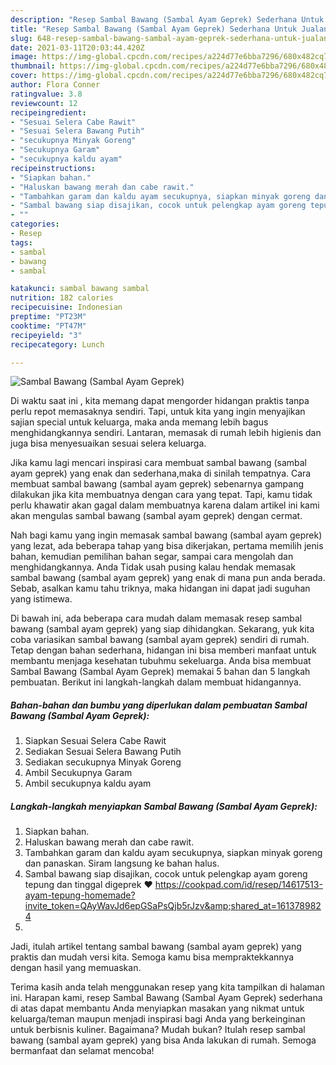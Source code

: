 ```yaml
---
description: "Resep Sambal Bawang (Sambal Ayam Geprek) Sederhana Untuk Jualan"
title: "Resep Sambal Bawang (Sambal Ayam Geprek) Sederhana Untuk Jualan"
slug: 648-resep-sambal-bawang-sambal-ayam-geprek-sederhana-untuk-jualan
date: 2021-03-11T20:03:44.420Z
image: https://img-global.cpcdn.com/recipes/a224d77e6bba7296/680x482cq70/sambal-bawang-sambal-ayam-geprek-foto-resep-utama.jpg
thumbnail: https://img-global.cpcdn.com/recipes/a224d77e6bba7296/680x482cq70/sambal-bawang-sambal-ayam-geprek-foto-resep-utama.jpg
cover: https://img-global.cpcdn.com/recipes/a224d77e6bba7296/680x482cq70/sambal-bawang-sambal-ayam-geprek-foto-resep-utama.jpg
author: Flora Conner
ratingvalue: 3.8
reviewcount: 12
recipeingredient:
- "Sesuai Selera Cabe Rawit"
- "Sesuai Selera Bawang Putih"
- "secukupnya Minyak Goreng"
- "Secukupnya Garam"
- "secukupnya kaldu ayam"
recipeinstructions:
- "Siapkan bahan."
- "Haluskan bawang merah dan cabe rawit."
- "Tambahkan garam dan kaldu ayam secukupnya, siapkan minyak goreng dan panaskan. Siram langsung ke bahan halus."
- "Sambal bawang siap disajikan, cocok untuk pelengkap ayam goreng tepung dan tinggal digeprek ❤️ https://cookpad.com/id/resep/14617513-ayam-tepung-homemade?invite_token=QAyWavJd6epGSaPsQjb5rJzv&amp;shared_at=1613789824"
- ""
categories:
- Resep
tags:
- sambal
- bawang
- sambal

katakunci: sambal bawang sambal 
nutrition: 182 calories
recipecuisine: Indonesian
preptime: "PT23M"
cooktime: "PT47M"
recipeyield: "3"
recipecategory: Lunch

---
```



![Sambal Bawang (Sambal Ayam Geprek)](https://img-global.cpcdn.com/recipes/a224d77e6bba7296/680x482cq70/sambal-bawang-sambal-ayam-geprek-foto-resep-utama.jpg)

Di waktu  saat ini , kita memang dapat mengorder hidangan praktis tanpa perlu repot memasaknya sendiri. Tapi, untuk kita yang ingin menyajikan sajian special untuk keluarga, maka anda memang lebih bagus menghidangkannya sendiri. Lantaran, memasak di rumah lebih higienis dan juga bisa menyesuaikan sesuai selera keluarga.

Jika kamu lagi mencari inspirasi cara membuat sambal bawang (sambal ayam geprek) yang enak dan sederhana,maka di sinilah tempatnya. Cara membuat sambal bawang (sambal ayam geprek)  sebenarnya gampang dilakukan jika kita membuatnya dengan cara yang tepat. Tapi, kamu tidak perlu khawatir akan gagal dalam membuatnya 
karena dalam artikel ini kami akan mengulas sambal bawang (sambal ayam geprek) dengan cermat.  



Nah bagi kamu yang ingin memasak sambal bawang (sambal ayam geprek) yang lezat, ada beberapa tahap yang bisa dikerjakan, pertama memilih jenis bahan, kemudian pemilihan bahan segar, sampai cara mengolah dan menghidangkannya. Anda Tidak usah pusing kalau hendak memasak sambal bawang (sambal ayam geprek) yang enak di mana pun anda berada. Sebab, asalkan kamu  tahu triknya, maka hidangan ini dapat jadi suguhan yang istimewa.

Di bawah ini, ada beberapa cara mudah dalam memasak resep sambal bawang (sambal ayam geprek) yang siap dihidangkan. Sekarang, yuk kita coba variasikan sambal bawang (sambal ayam geprek) sendiri di rumah. Tetap dengan bahan sederhana, hidangan ini bisa memberi manfaat untuk membantu menjaga kesehatan tubuhmu sekeluarga. Anda bisa membuat Sambal Bawang (Sambal Ayam Geprek) memakai 5 bahan dan 5 langkah pembuatan. Berikut ini langkah-langkah dalam membuat hidangannya.

<!--inarticleads1-->

##### Bahan-bahan dan bumbu yang diperlukan dalam pembuatan Sambal Bawang (Sambal Ayam Geprek):

1. Siapkan Sesuai Selera Cabe Rawit
1. Sediakan Sesuai Selera Bawang Putih
1. Sediakan secukupnya Minyak Goreng
1. Ambil Secukupnya Garam
1. Ambil secukupnya kaldu ayam




<!--inarticleads2-->

##### Langkah-langkah menyiapkan Sambal Bawang (Sambal Ayam Geprek):

1. Siapkan bahan.
1. Haluskan bawang merah dan cabe rawit.
1. Tambahkan garam dan kaldu ayam secukupnya, siapkan minyak goreng dan panaskan. Siram langsung ke bahan halus.
1. Sambal bawang siap disajikan, cocok untuk pelengkap ayam goreng tepung dan tinggal digeprek ❤️ https://cookpad.com/id/resep/14617513-ayam-tepung-homemade?invite_token=QAyWavJd6epGSaPsQjb5rJzv&amp;shared_at=1613789824
1. 




Jadi, itulah artikel tentang  sambal bawang (sambal ayam geprek)  yang praktis dan mudah versi kita. Semoga kamu bisa mempraktekkannya dengan hasil yang memuaskan. 

Terima kasih anda telah menggunakan resep yang kita tampilkan di halaman ini. Harapan kami, resep  Sambal Bawang (Sambal Ayam Geprek) sederhana di atas dapat membantu Anda menyiapkan masakan yang nikmat untuk keluarga/teman maupun menjadi inspirasi bagi Anda yang berkeinginan untuk berbisnis kuliner. Bagaimana? Mudah bukan? Itulah resep sambal bawang (sambal ayam geprek) yang bisa Anda lakukan di rumah. Semoga bermanfaat dan selamat mencoba!

